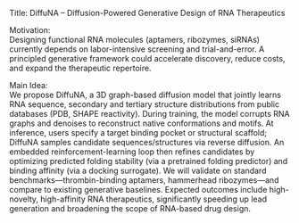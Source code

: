 Title: DiffuNA – Diffusion-Powered Generative Design of RNA Therapeutics

Motivation:  
Designing functional RNA molecules (aptamers, ribozymes, siRNAs) currently depends on labor-intensive screening and trial-and-error. A principled generative framework could accelerate discovery, reduce costs, and expand the therapeutic repertoire.

Main Idea:  
We propose DiffuNA, a 3D graph-based diffusion model that jointly learns RNA sequence, secondary and tertiary structure distributions from public databases (PDB, SHAPE reactivity). During training, the model corrupts RNA graphs and denoises to reconstruct native conformations and motifs. At inference, users specify a target binding pocket or structural scaffold; DiffuNA samples candidate sequences/structures via reverse diffusion. An embedded reinforcement-learning loop then refines candidates by optimizing predicted folding stability (via a pretrained folding predictor) and binding affinity (via a docking surrogate). We will validate on standard benchmarks—thrombin-binding aptamers, hammerhead ribozymes—and compare to existing generative baselines. Expected outcomes include high-novelty, high-affinity RNA therapeutics, significantly speeding up lead generation and broadening the scope of RNA-based drug design.